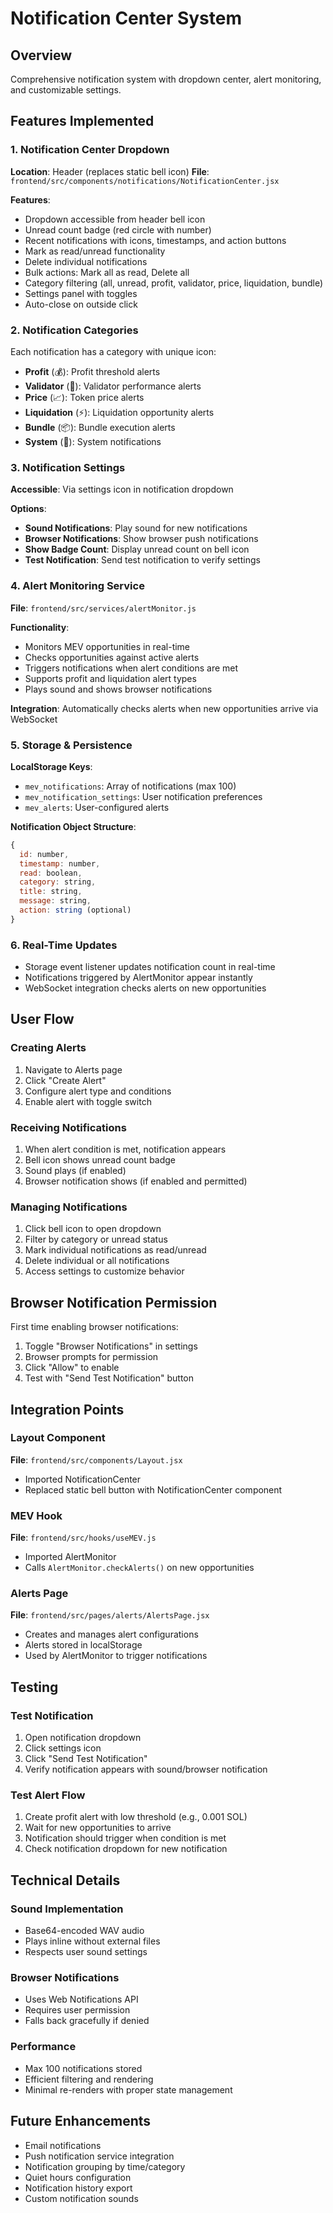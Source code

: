 # Notification Center System

## Overview
Comprehensive notification system with dropdown center, alert monitoring, and customizable settings.

## Features Implemented

### 1. Notification Center Dropdown
**Location**: Header (replaces static bell icon)
**File**: `frontend/src/components/notifications/NotificationCenter.jsx`

**Features**:
- Dropdown accessible from header bell icon
- Unread count badge (red circle with number)
- Recent notifications with icons, timestamps, and action buttons
- Mark as read/unread functionality
- Delete individual notifications
- Bulk actions: Mark all as read, Delete all
- Category filtering (all, unread, profit, validator, price, liquidation, bundle)
- Settings panel with toggles
- Auto-close on outside click

### 2. Notification Categories
Each notification has a category with unique icon:
- **Profit** (💰): Profit threshold alerts
- **Validator** (🔷): Validator performance alerts
- **Price** (📈): Token price alerts
- **Liquidation** (⚡): Liquidation opportunity alerts
- **Bundle** (📦): Bundle execution alerts
- **System** (🔔): System notifications

### 3. Notification Settings
**Accessible**: Via settings icon in notification dropdown

**Options**:
- **Sound Notifications**: Play sound for new notifications
- **Browser Notifications**: Show browser push notifications
- **Show Badge Count**: Display unread count on bell icon
- **Test Notification**: Send test notification to verify settings

### 4. Alert Monitoring Service
**File**: `frontend/src/services/alertMonitor.js`

**Functionality**:
- Monitors MEV opportunities in real-time
- Checks opportunities against active alerts
- Triggers notifications when alert conditions are met
- Supports profit and liquidation alert types
- Plays sound and shows browser notifications

**Integration**: Automatically checks alerts when new opportunities arrive via WebSocket

### 5. Storage & Persistence
**LocalStorage Keys**:
- `mev_notifications`: Array of notifications (max 100)
- `mev_notification_settings`: User notification preferences
- `mev_alerts`: User-configured alerts

**Notification Object Structure**:
```javascript
{
  id: number,
  timestamp: number,
  read: boolean,
  category: string,
  title: string,
  message: string,
  action: string (optional)
}
```

### 6. Real-Time Updates
- Storage event listener updates notification count in real-time
- Notifications triggered by AlertMonitor appear instantly
- WebSocket integration checks alerts on new opportunities

## User Flow

### Creating Alerts
1. Navigate to Alerts page
2. Click "Create Alert"
3. Configure alert type and conditions
4. Enable alert with toggle switch

### Receiving Notifications
1. When alert condition is met, notification appears
2. Bell icon shows unread count badge
3. Sound plays (if enabled)
4. Browser notification shows (if enabled and permitted)

### Managing Notifications
1. Click bell icon to open dropdown
2. Filter by category or unread status
3. Mark individual notifications as read/unread
4. Delete individual or all notifications
5. Access settings to customize behavior

## Browser Notification Permission
First time enabling browser notifications:
1. Toggle "Browser Notifications" in settings
2. Browser prompts for permission
3. Click "Allow" to enable
4. Test with "Send Test Notification" button

## Integration Points

### Layout Component
**File**: `frontend/src/components/Layout.jsx`
- Imported NotificationCenter
- Replaced static bell button with NotificationCenter component

### MEV Hook
**File**: `frontend/src/hooks/useMEV.js`
- Imported AlertMonitor
- Calls `AlertMonitor.checkAlerts()` on new opportunities

### Alerts Page
**File**: `frontend/src/pages/alerts/AlertsPage.jsx`
- Creates and manages alert configurations
- Alerts stored in localStorage
- Used by AlertMonitor to trigger notifications

## Testing

### Test Notification
1. Open notification dropdown
2. Click settings icon
3. Click "Send Test Notification"
4. Verify notification appears with sound/browser notification

### Test Alert Flow
1. Create profit alert with low threshold (e.g., 0.001 SOL)
2. Wait for new opportunities to arrive
3. Notification should trigger when condition is met
4. Check notification dropdown for new notification

## Technical Details

### Sound Implementation
- Base64-encoded WAV audio
- Plays inline without external files
- Respects user sound settings

### Browser Notifications
- Uses Web Notifications API
- Requires user permission
- Falls back gracefully if denied

### Performance
- Max 100 notifications stored
- Efficient filtering and rendering
- Minimal re-renders with proper state management

## Future Enhancements
- Email notifications
- Push notification service integration
- Notification grouping by time/category
- Quiet hours configuration
- Notification history export
- Custom notification sounds
